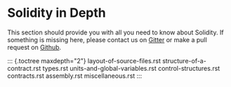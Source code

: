 # Solidity in Depth

This section should provide you with all you need to know about
Solidity. If something is missing here, please contact us on
[Gitter](https://gitter.im/ethereum/solidity) or make a pull request on
[Github](https://github.com/ethereum/solidity/pulls).

::: {.toctree maxdepth="2"}
layout-of-source-files.rst structure-of-a-contract.rst types.rst
units-and-global-variables.rst control-structures.rst contracts.rst
assembly.rst miscellaneous.rst
:::

